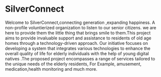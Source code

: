 # SilverConnect
Welcome to SilverConnect,connecting generation ,expanding happiness. A non-profile voluntierized organization to listen to our senior citizens. we are here to provide them the little thing that brings smile to them.This project aims to provide invaluable support and assistance to residents of old age homes through a technology-driven approach. Our initiative focuses on developing a system that integrates various technologies to enhance the overall quality of life for elderly individuals with the help of young digital natives .The proposed project encompasses a range of services tailored to the unique needs of the elderly residents, For Example, amusement, medication,health monitoring and much more.
